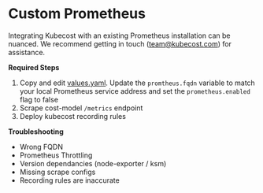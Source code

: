 # Custom Prometheus

Integrating Kubecost with an existing Prometheus installation can be nuanced. We recommend getting in touch (team@kubecost.com) for assistance.   

__Required Steps__

1. Copy and edit [values.yaml](https://github.com/kubecost/cost-analyzer-helm-chart/blob/master/cost-analyzer/values.yaml). Update the `promtheus.fqdn` variable to match your local Prometheus service address and set the `prometheus.enabled` flag to false
2. Scrape cost-model `/metrics` endpoint
3. Deploy kubecost recording rules 

__Troubleshooting__

* Wrong FQDN
* Prometheus Throttling
* Version dependancies (node-exporter / ksm)
* Missing scrape configs
* Recording rules are inaccurate
